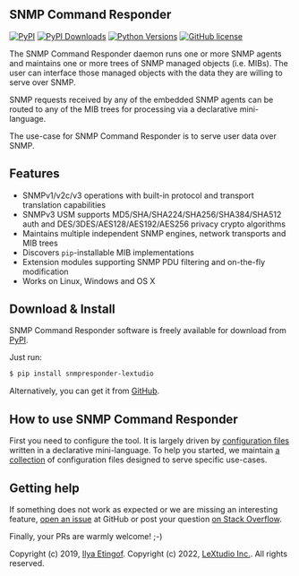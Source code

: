 
SNMP Command Responder
----------------------

[![PyPI](https://img.shields.io/pypi/v/snmpresponder-lextudio.svg?maxAge=2592000)](https://pypi.org/project/snmpresponder-lextudio)
[![PyPI Downloads](https://img.shields.io/pypi/dd/snmpresponder-lextudio)](https://pypi.python.org/pypi/snmpresponder-lextudio/)
[![Python Versions](https://img.shields.io/pypi/pyversions/snmpresponder-lextudio.svg)](https://pypi.org/project/snmpresponder-lextudio/)
[![GitHub license](https://img.shields.io/badge/license-BSD-blue.svg)](https://raw.githubusercontent.com/lextudio/snmpresponder/master/LICENSE.txt)

The SNMP Command Responder daemon runs one or more SNMP agents and maintains
one or more trees of SNMP managed objects (i.e. MIBs). The user can interface
those managed objects with the data they are willing to serve over SNMP.

SNMP requests received by any of the embedded SNMP agents can be routed to
any of the MIB trees for processing via a declarative mini-language.

The use-case for SNMP Command Responder is to serve user data over
SNMP.

Features
--------

* SNMPv1/v2c/v3 operations with built-in protocol and transport translation capabilities
* SNMPv3 USM supports MD5/SHA/SHA224/SHA256/SHA384/SHA512 auth and
  DES/3DES/AES128/AES192/AES256 privacy crypto algorithms
* Maintains multiple independent SNMP engines, network transports and MIB trees
* Discovers `pip`-installable MIB implementations
* Extension modules supporting SNMP PDU filtering and on-the-fly modification
* Works on Linux, Windows and OS X

Download & Install
------------------

SNMP Command Responder software is freely available for download from
[PyPI](https://pypi.org/project/snmpresponder-lextudio).

Just run:

```bash
$ pip install snmpresponder-lextudio
```

Alternatively, you can get it from [GitHub](https://github.com/lextudio/snmpresponder/releases).

How to use SNMP Command Responder
---------------------------------

First you need to configure the tool. It is largely driven by
[configuration files](https://www.pysnmp.com/snmpresponder/configuration/index.html)
written in a declarative mini-language. To help you started, we maintain
[a collection](https://www.pysnmp.com/snmpresponder/configuration/index.html#examples)
of configuration files designed to serve specific use-cases.

Getting help
------------

If something does not work as expected or we are missing an interesting feature,
[open an issue](https://github.com/lextudio/pysnmp/issues) at GitHub or
post your question [on Stack Overflow](https://stackoverflow.com/questions/ask).

Finally, your PRs are warmly welcome! ;-)

Copyright (c) 2019, [Ilya Etingof](mailto:etingof@gmail.com).
Copyright (c) 2022, [LeXtudio Inc.](mailto:support@lextudio.com).
All rights reserved.

